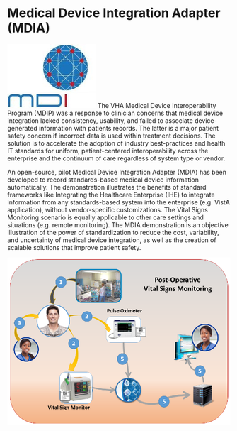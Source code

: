 # Medical Device Integration Adapter (MDIA)
![MDI log](mdip.jpg)
The VHA Medical Device Interoperability Program (MDIP) was a response to clinician concerns that medical device integration lacked consistency, usability, and failed to associate device-generated information with patients records. The latter is a major patient safety concern if incorrect data is used within treatment decisions. The solution is to accelerate the adoption of industry best-practices and health IT standards for uniform, patient-centered interoperability across the enterprise and the continuum of care regardless of system type or vendor.

An open-source, pilot Medical Device Integration Adapter (MDIA) has been developed to record standards-based medical device information automatically. The demonstration illustrates the benefits of standard frameworks like Integrating the Healthcare Enterprise (IHE) to integrate information from any standards-based system into the enterprise (e.g. VistA application), without vendor-specific customizations.  The Vital Signs Monitoring scenario is equally applicable to other care settings and situations (e.g. remote monitoring). The MDIA demonstration is an objective illustration of the power of standardization to reduce the cost, variability, and uncertainty of medical device integration, as well as the creation of scalable solutions that improve patient safety. 

![HIMSS 2017 demo](MDIA.png)